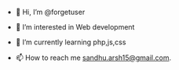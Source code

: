 - 👋 Hi, I’m @forgetuser
- 👀 I’m interested in Web development
- 🌱 I’m currently learning php,js,css

- 📫 How to reach me sandhu.arsh15@gmail.com.

<!---
forgetuser/forgetuser is a ✨ special ✨ repository because its `README.md` (this file) appears on your GitHub profile.
You can click the Preview link to take a look at your changes.
--->
